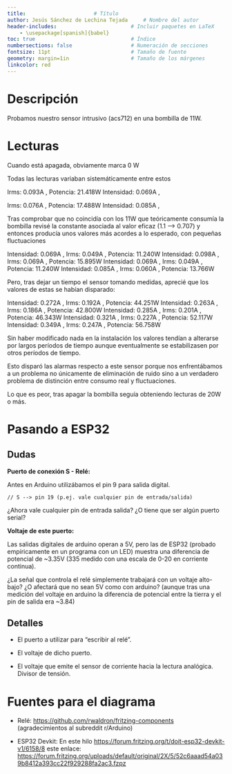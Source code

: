 ```yaml
---
title:						# Título
author: Jesús Sánchez de Lechina Tejada		# Nombre del autor
header-includes:      	 	        	# Incluir paquetes en LaTeX
	- \usepackage[spanish]{babel}
toc: true                   			# Índice
numbersections: false       			# Numeración de secciones
fontsize: 11pt              			# Tamaño de fuente
geometry: margin=1in        			# Tamaño de los márgenes
linkcolor: red
---
```



# Descripción

Probamos nuestro sensor intrusivo (acs712) en una bombilla de 11W. 

# Lecturas

Cuando está apagada, obviamente marca 0 W

Todas las lecturas variaban sistemáticamente entre estos

Irms: 0.093A ,
Potencia: 21.418W
Intensidad: 0.069A ,

Irms: 0.076A ,
Potencia: 17.488W
Intensidad: 0.085A ,

Tras comprobar  que no coincidía con los 11W que teóricamente consumía la bombilla revisé la constante asociada al valor eficaz (1.1 --> 0.707) y entonces producía unos valores más acordes a lo esperado, con pequeñas fluctuaciones


Intensidad: 0.069A ,
Irms: 0.049A ,
Potencia: 11.240W
Intensidad: 0.098A ,
Irms: 0.069A ,
Potencia: 15.895W
Intensidad: 0.069A ,
Irms: 0.049A ,
Potencia: 11.240W
Intensidad: 0.085A ,
Irms: 0.060A ,
Potencia: 13.766W


Pero, tras dejar un tiempo el sensor tomando medidas, aprecié que los valores de estas se habían disparado:

Intensidad: 0.272A ,
Irms: 0.192A ,
Potencia: 44.251W
Intensidad: 0.263A ,
Irms: 0.186A ,
Potencia: 42.800W
Intensidad: 0.285A ,
Irms: 0.201A ,
Potencia: 46.343W
Intensidad: 0.321A ,
Irms: 0.227A ,
Potencia: 52.117W
Intensidad: 0.349A ,
Irms: 0.247A ,
Potencia: 56.758W



Sin haber modificado nada en la instalación los valores tendían a
alterarse por largos períodos de tiempo aunque eventualmente se
estabilizasen por otros períodos de tiempo.

Esto disparó las alarmas respecto a este sensor porque nos
enfrentábamos a un problema no únicamente de eliminación de ruido sino
a un verdadero problema de distinción entre consumo real y
fluctuaciones.

Lo que es peor, tras apagar la bombilla seguía obteniendo lecturas de
20W o más.


# Pasando a ESP32

## Dudas

**Puerto de conexión S - Relé:**

Antes en Arduino utilizábamos el pin 9 para salida digital.

```
// S --> pin 19 (p.ej. vale cualquier pin de entrada/salida)
```

¿Ahora vale cualquier pin de entrada salida? ¿O tiene que ser algún
puerto serial?

**Voltaje de este puerto:** 

Las salidas digitales de arduino operan a 5V, pero las de ESP32
(probado empíricamente en un programa con un LED) muestra una
diferencia de potencial de ~3.35V (335 medido con una escala de 0-20
en corriente continua). 

¿La señal que controla el relé simplemente trabajará con un voltaje
alto-bajo? ¿O afectará que no sean 5V como con arduino? (aunque tras
una medición del voltaje en arduino la diferencia de potencial entre
la tierra y el pin de salida era ~3.84)

## Detalles

* El puerto a utilizar para “escribir al relé”.

* El voltaje de dicho puerto.

* El voltaje que emite el sensor de corriente hacia la lectura
  analógica. Divisor de tensión.


# Fuentes para el diagrama

* Relé: https://github.com/rwaldron/fritzing-components
  (agradecimientos al subreddit r/Arduino)

* ESP32 Devkit: En este hilo https://forum.fritzing.org/t/doit-esp32-devkit-v1/6158/8 este enlace: https://forum.fritzing.org/uploads/default/original/2X/5/52c6aaad54a039b8412a393cc22f929288fa2ac3.fzpz
